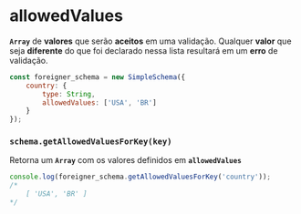 # allowedValues

**`Array`** de **valores** que serão **aceitos** em uma validação. Qualquer **valor** que seja **diferente** do que foi declarado nessa lista resultará em um **erro** de validação.

```javascript
const foreigner_schema = new SimpleSchema({
    country: {
        type: String,
        allowedValues: ['USA', 'BR']
    }
});
```

### `schema.getAllowedValuesForKey(key)`

Retorna um **`Array`** com os valores definidos em **`allowedValues`**

```javascript
console.log(foreigner_schema.getAllowedValuesForKey('country'));
/*
    [ 'USA', 'BR' ]
*/
```